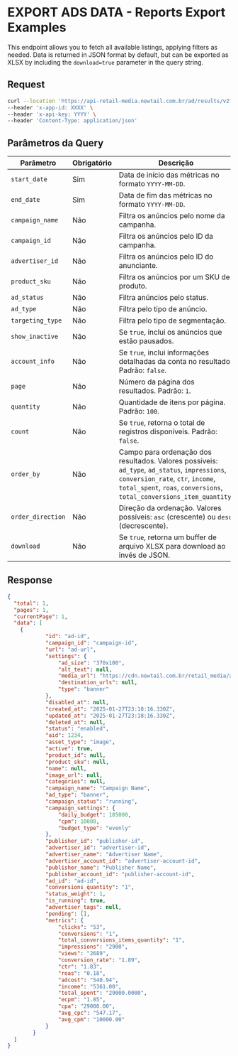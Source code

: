 # EXPORT ADS DATA - Reports Export Examples

This endpoint allows you to fetch all available listings, applying filters as needed. Data is returned in JSON format by default, but can be exported as XLSX by including the `download=true` parameter in the query string.

## Request

```bash
curl --location 'https://api-retail-media.newtail.com.br/ad/results/v2?start_date=2025-01-01&end_date=2025-01-31' \
--header 'x-app-id: XXXX' \
--header 'x-api-key: YYYY' \
--header 'Content-Type: application/json'
```
## Parâmetros da Query

| Parâmetro               | Obrigatório | Descrição                                                                 |
|-------------------------|-------------|---------------------------------------------------------------------------|
| `start_date`            | Sim         | Data de início das métricas no formato `YYYY-MM-DD`.                      |
| `end_date`              | Sim         | Data de fim das métricas no formato `YYYY-MM-DD`.                         |
| `campaign_name`         | Não         | Filtra os anúncios pelo nome da campanha.                                 |
| `campaign_id`           | Não         | Filtra os anúncios pelo ID da campanha.                                   |
| `advertiser_id`         | Não         | Filtra os anúncios pelo ID do anunciante.                                 |
| `product_sku`           | Não         | Filtra os anúncios por um SKU de produto.                                 |
| `ad_status`             | Não         | Filtra anúncios pelo status.                                              |
| `ad_type`               | Não         | Filtra pelo tipo de anúncio.                                              |
| `targeting_type`        | Não         | Filtra pelo tipo de segmentação.                                          |
| `show_inactive`         | Não         | Se `true`, inclui os anúncios que estão pausados.                         |
| `account_info`          | Não         | Se `true`, inclui informações detalhadas da conta no resultado. Padrão: `false`. |
| `page`                  | Não         | Número da página dos resultados. Padrão: `1`.                             |
| `quantity`              | Não         | Quantidade de itens por página. Padrão: `100`.                            |
| `count`                 | Não         | Se `true`, retorna o total de registros disponíveis. Padrão: `false`.     |
| `order_by`              | Não         | Campo para ordenação dos resultados. Valores possíveis: `ad_type`, `ad_status`, `impressions`, `conversion_rate`, `ctr`, `income`, `total_spent`, `roas`, `conversions`, `total_conversions_item_quantity`. |
| `order_direction`       | Não         | Direção da ordenação. Valores possíveis: `asc` (crescente) ou `desc` (decrescente). |
| `download`              | Não         | Se `true`, retorna um buffer de arquivo XLSX para download ao invés de JSON. |

## Response

```json
{
  "total": 1,
  "pages": 1,
  "currentPage": 1,
  "data": [
    {
			"id": "ad-id",
			"campaign_id": "campaign-id",
			"url": "ad-url",
			"settings": {
				"ad_size": "370x100",
				"alt_text": null,
				"media_url": "https://cdn.newtail.com.br/retail_media/ads/example.jpeg",
				"destination_urls": null,
				"type": "banner"
			},
			"disabled_at": null,
			"created_at": "2025-01-27T23:18:16.330Z",
			"updated_at": "2025-01-27T23:18:16.330Z",
			"deleted_at": null,
			"status": "enabled",
			"aid": 1234,
			"asset_type": "image",
			"active": true,
			"product_id": null,
			"product_sku": null,
			"name": null,
			"image_url": null,
			"categories": null,
			"campaign_name": "Campaign Name",
			"ad_type": "banner",
			"campaign_status": "running",
			"campaign_settings": {
				"daily_budget": 185000,
				"cpm": 10000,
				"budget_type": "evenly"
			},
			"publisher_id": "publisher-id",
			"advertiser_id": "advertiser-id",
			"advertiser_name": "Advertiser Name",
			"advertiser_account_id": "advertiser-account-id",
			"publisher_name": "Publisher Name",
			"publisher_account_id": "publisher-account-id",
			"ad_id": "ad-id",
			"conversions_quantity": "1",
			"status_weight": 1,
			"is_running": true,
			"advertiser_tags": null,
			"pending": [],
			"metrics": {
				"clicks": "53",
				"conversions": "1",
				"total_conversions_items_quantity": "1",
				"impressions": "2900",
				"views": "2689",
				"conversion_rate": "1.89",
				"ctr": "1.83",
				"roas": "0.18",
				"adcost": "540.94",
				"income": "5361.00",
				"total_spent": "29000.0000",
				"ecpm": "1.85",
				"cpa": "29000.00",
				"avg_cpc": "547.17",
				"avg_cpm": "10000.00"
			}
		}
  ]
}
```
